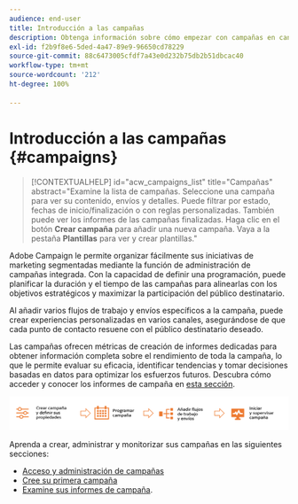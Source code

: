 ```yaml
---
audience: end-user
title: Introducción a las campañas
description: Obtenga información sobre cómo empezar con campañas en canales múltiples
exl-id: f2b9f8e6-5ded-4a47-89e9-96650cd78229
source-git-commit: 88c6473005cfdf7a43e0d232b75db2b51dbcac40
workflow-type: tm+mt
source-wordcount: '212'
ht-degree: 100%

---
```



# Introducción a las campañas {#campaigns}

>[!CONTEXTUALHELP]
>id="acw_campaigns_list"
>title="Campañas"
>abstract="Examine la lista de campañas. Seleccione una campaña para ver su contenido, envíos y detalles. Puede filtrar por estado, fechas de inicio/finalización o con reglas personalizadas. También puede ver los informes de las campañas finalizadas. Haga clic en el botón **Crear campaña** para añadir una nueva campaña. Vaya a la pestaña **Plantillas** para ver y crear plantillas."


Adobe Campaign le permite organizar fácilmente sus iniciativas de marketing segmentadas mediante la función de administración de campañas integrada. Con la capacidad de definir una programación, puede planificar la duración y el tiempo de las campañas para alinearlas con los objetivos estratégicos y maximizar la participación del público destinatario.

Al añadir varios flujos de trabajo y envíos específicos a la campaña, puede crear experiencias personalizadas en varios canales, asegurándose de que cada punto de contacto resuene con el público destinatario deseado.

Las campañas ofrecen métricas de creación de informes dedicadas para obtener información completa sobre el rendimiento de toda la campaña, lo que le permite evaluar su eficacia, identificar tendencias y tomar decisiones basadas en datos para optimizar los esfuerzos futuros. Descubra cómo acceder y conocer los informes de campaña en [esta sección](../reporting/campaign-reports.md).

![Flujo de campaña](assets/campaign-flow.png)

Aprenda a crear, administrar y monitorizar sus campañas en las siguientes secciones:

* [Acceso y administración de campañas](manage-campaigns.md)
* [Cree su primera campaña](create-campaigns.md)
* [Examine sus informes de campaña](../reporting/campaign-reports.md).


